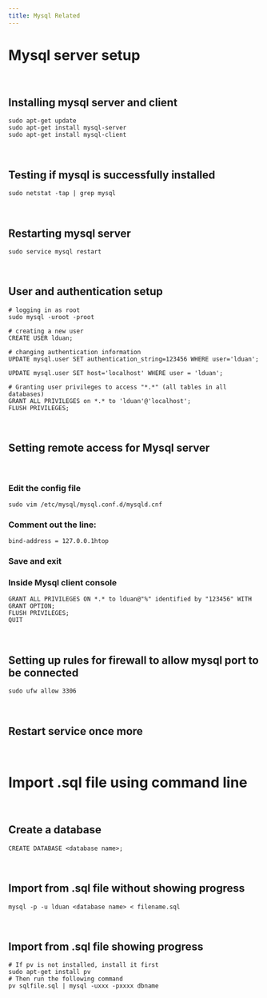 ```yaml
---
title: Mysql Related
---
```


Mysql server setup
======

<br>

Installing mysql server and client
-----

```
sudo apt-get update
sudo apt-get install mysql-server
sudo apt-get install mysql-client
```

<br>

Testing if mysql is successfully installed
------

```
sudo netstat -tap | grep mysql
```

<br>

Restarting mysql server
------

```
sudo service mysql restart
```

<br>

User and authentication setup
------

```
# logging in as root
sudo mysql -uroot -proot

# creating a new user
CREATE USER lduan;

# changing authentication information
UPDATE mysql.user SET authentication_string=123456 WHERE user='lduan';

UPDATE mysql.user SET host='localhost' WHERE user = 'lduan';

# Granting user privileges to access "*.*" (all tables in all databases)
GRANT ALL PRIVILEGES on *.* to 'lduan'@'localhost';
FLUSH PRIVILEGES;
```

<br>

Setting remote access for Mysql server
------

<br>

### Edit the config file
```
sudo vim /etc/mysql/mysql.conf.d/mysqld.cnf
```

### Comment out the line:
```
bind-address = 127.0.0.1htop
```

### Save and exit

### Inside Mysql client console
```
GRANT ALL PRIVILEGES ON *.* to lduan@"%" identified by "123456" WITH GRANT OPTION;
FLUSH PRIVILEGES;
QUIT
```

<br>

Setting up rules for firewall to allow mysql port to be connected
------

```
sudo ufw allow 3306
```

<br>

Restart service once more
------

<br>

Import .sql file using command line
======

<br>

Create a database
------

```
CREATE DATABASE <database name>;
```

<br>

Import from .sql file without showing progress
------

```
mysql -p -u lduan <database name> < filename.sql
```

<br>

Import from .sql file showing progress
------

```
# If pv is not installed, install it first
sudo apt-get install pv
# Then run the following command
pv sqlfile.sql | mysql -uxxx -pxxxx dbname
```
